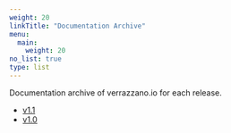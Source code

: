 ```yaml
---
weight: 20
linkTitle: "Documentation Archive"
menu:
  main:
    weight: 20
no_list: true
type: list
---
```


Documentation archive of verrazzano.io for each release. 

- [v1.1](../../v1.1/docs)
- [v1.0](../../v1.0/docs)
